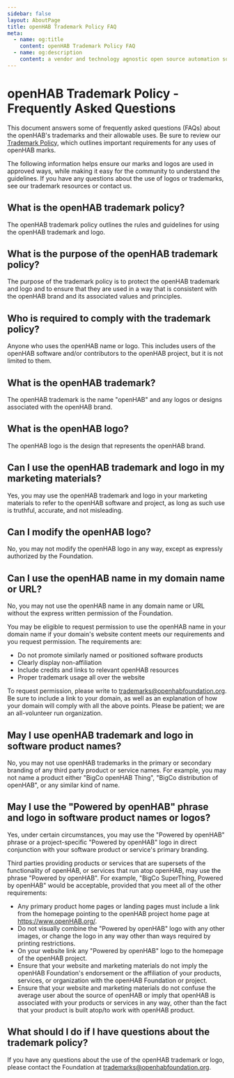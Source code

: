 ```yaml
---
sidebar: false
layout: AboutPage
title: openHAB Trademark Policy FAQ
meta:
  - name: og:title
    content: openHAB Trademark Policy FAQ
  - name: og:description
    content: a vendor and technology agnostic open source automation software for your home
---
```


# openHAB Trademark Policy - Frequently Asked Questions

This document answers some of frequently asked questions (FAQs) about the openHAB's trademarks and their allowable uses. Be sure to review our [Trademark Policy](/about/trademark), which outlines important requirements for any uses of openHAB marks.

The following information helps ensure our marks and logos are used in approved ways, while making it easy for the community to understand the guidelines. If you have any questions about the use of logos or trademarks, see our trademark resources or contact us.

## What is the openHAB trademark policy?

The openHAB trademark policy outlines the rules and guidelines for using the openHAB trademark and logo.

## What is the purpose of the openHAB trademark policy?

The purpose of the trademark policy is to protect the openHAB trademark and logo and to ensure that they are used in a way that is consistent with the openHAB brand and its associated values and principles.

## Who is required to comply with the trademark policy?

Anyone who uses the openHAB name or logo. This includes users of the openHAB software and/or contributors to the openHAB project, but it is not limited to them.

## What is the openHAB trademark?

The openHAB trademark is the name "openHAB" and any logos or designs associated with the openHAB brand.

## What is the openHAB logo?

The openHAB logo is the design that represents the openHAB brand.

## Can I use the openHAB trademark and logo in my marketing materials?

Yes, you may use the openHAB trademark and logo in your marketing materials to refer to the openHAB software and project, as long as such use is truthful, accurate, and not misleading.

## Can I modify the openHAB logo?

No, you may not modify the openHAB logo in any way, except as expressly authorized by the Foundation.

## Can I use the openHAB name in my domain name or URL?

No, you may not use the openHAB name in any domain name or URL without the express written permission of the Foundation.

You may be eligible to request permission to use the openHAB name in your domain name if your domain's website content meets our requirements and you request permission. The requirements are:

- Do not promote similarly named or positioned software products
- Clearly display non-affiliation
- Include credits and links to relevant openHAB resources
- Proper trademark usage all over the website

To request permission, please write to trademarks@openhabfoundation.org. Be sure to include a link to your domain, as well as an explanation of how your domain will comply with all the above points. Please be patient; we are an all-volunteer run organization.

## May I use openHAB trademark and logo in software product names?

No, you may not use openHAB trademarks in the primary or secondary branding of any third party product or service names. For example, you may not name a product either "BigCo openHAB Thing", "BigCo distribution of openHAB", or any similar kind of name.

## May I use the "Powered by openHAB" phrase and logo in software product names or logos?

Yes, under certain circumstances, you may use the "Powered by openHAB" phrase or a project-specific "Powered by openHAB" logo in direct conjunction with your software product or service's primary branding. 

Third parties providing products or services that are supersets of the functionality of openHAB, or services that run atop openHAB, may use the phrase "Powered by openHAB". For example, "BigCo SuperThing, Powered by openHAB" would be acceptable, provided that you meet all of the other requirements:

 - Any primary product home pages or landing pages must include a link from the homepage pointing to the openHAB project home page at https://www.openHAB.org/.
- Do not visually combine the "Powered by openHAB" logo with any other images, or change the logo in any way other than ways required by printing restrictions.
- On your website link any "Powered by openHAB" logo to the homepage of the openHAB project.
- Ensure that your website and marketing materials do not imply the openHAB Foundation's endorsement or the affiliation of your products, services, or organization with the openHAB Foundation or project.
- Ensure that your website and marketing materials do not confuse the average user about the source of openHAB or imply that openHAB is associated with your products or services in any way, other than the fact that your product is built atop/to work with openHAB product.

## What should I do if I have questions about the trademark policy?

If you have any questions about the use of the openHAB trademark or logo, please contact the Foundation at trademarks@openhabfoundation.org.